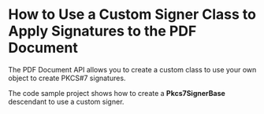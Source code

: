 # How to Use a Custom Signer Class to Apply Signatures to the PDF Document

The PDF Document API allows you to create a custom class to use your own object to create PKCS#7 signatures.

The code sample project shows how to create a **Pkcs7SignerBase** descendant to use a custom signer.
